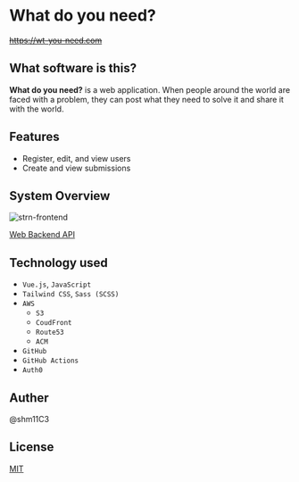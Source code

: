 # What do you need?

~~https://wt-you-need.com~~

## What software is this?
**What do you need?** is a web application.
When people around the world are faced with a problem, they can post what they need to solve it and share it with the world.

## Features
- Register, edit, and view users
- Create and view submissions

## System Overview
![strn-frontend](https://user-images.githubusercontent.com/78523393/193885225-c97685cc-93b2-4397-937a-f12e430378c0.jpg)

[Web Backend API](https://github.com/shm11C3/strn-backend)

## Technology used
- `Vue.js`, `JavaScript`
- `Tailwind CSS`, `Sass (SCSS)`
- `AWS`
    - `S3`
    - `CoudFront`
    - `Route53`
    - `ACM`
- `GitHub`
- `GitHub Actions`
- `Auth0`

## Auther
@shm11C3

## License
[MIT](/LICENSE)
